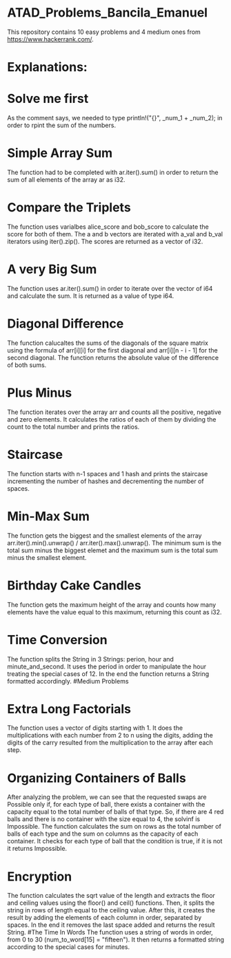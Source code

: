 # ATAD_Problems_Bancila_Emanuel

This repository contains 10 easy problems and 4 medium ones from https://www.hackerrank.com/.
# Explanations:
# Solve me first
As the comment says, we needed to type println!("{}", _num_1 + _num_2); in order to rpint the sum of the numbers.
# Simple Array Sum
The function had to be completed with ar.iter().sum() in order to return the sum of all elements of the array ar as i32.
# Compare the Triplets
The function uses varialbes alice_score and bob_score to calculate the score for both of them. The a and b vectors are iterated with a_val and b_val iterators using iter().zip(). The scores are returned as a vector of i32.
# A very Big Sum
The function uses ar.iter().sum() in order to iterate over the vector of i64 and calculate the sum. It is returned as a value of type i64.
# Diagonal Difference
The function calucaltes the sums of the diagonals of the square matrix using the formula of arr[i][i] for the first diagonal and arr[i][n - i - 1] for the second diagonal. The function returns the absolute value of the difference of both sums.
# Plus Minus
The function iterates over the array arr and counts all the positive, negative and zero elements. It calculates the ratios of each of them by dividing the count to the total number and prints the ratios.
# Staircase
The function starts with n-1 spaces and 1 hash and prints the staircase incrementing the number of hashes and decrementing the number of spaces.
# Min-Max Sum
The function gets the biggest and the smallest elements of the array arr.iter().min().unwrap() / arr.iter().max().unwrap(). The minimum sum is the total sum minus the biggest elemet and the maximum sum is the total sum minus the smallest element.
# Birthday Cake Candles
The function gets the maximum height of the array and counts how many elements have the value equal to this maximum, returning this count as i32.
# Time Conversion
The function splits the String in 3 Strings: perion, hour and minute_and_second. It uses the period in order to manipulate the hour treating the special cases of 12. In the end the function returns a String formatted accordingly.
#Medium Problems
# Extra Long Factorials
The function uses a vector of digits starting with 1. It does the multiplications with each number from 2 to n using the digits, adding the digits of the carry resulted from the multiplication to the array after each step.
# Organizing Containers of Balls
After analyzing the problem, we can see that the requested swaps are Possible only if, for each type of ball, there exists a container with the capacity equal to the total number of balls of that type. So, if there are 4 red balls and there is no container with the size equal to 4, the solvinf is Impossible.
The function calculates the sum on rows as the total number of balls of each type and the sum on columns as the capacity of each container. It checks for each type of ball that the condition is true, if it is not it returns Impossible.
# Encryption
The function calculates the sqrt value of the length and extracts the floor and ceiling values using the floor() and ceil() functions. Then, it splits the string in rows of length equal to the ceiling value. After this, it creates the result by adding the elements of each column in order, separated by spaces. In the end it removes the last space added and returns the result String.
#The Time In Words
The function uses a string of words in order, from 0 to 30 (num_to_word[15] = "fifteen"). It then returns a formatted string according to the special cases for minutes. 
